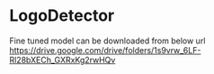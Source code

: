 # LogoDetector
Fine tuned model can be downloaded from below url
https://drive.google.com/drive/folders/1s9vrw_6LF-Rl28bXECh_GXRxKg2rwHQv

